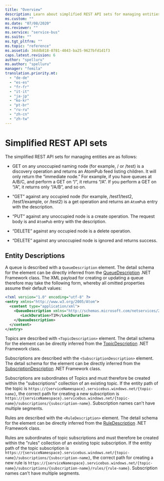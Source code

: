```yaml
---
title: "Overview"
description: Learn about simplified REST API sets for managing entities.
ms.custom: ""
ms.date: "07/08/2020"
ms.reviewer: ""
ms.service: "service-bus"
ms.suite: ""
ms.tgt_pltfrm: ""
ms.topic: "reference"
ms.assetid: 34ddb818-0781-4043-ba25-9627bfd1d1f3
caps.latest.revision: 6
author: "spelluru"
ms.author: "spelluru"
manager: "femila"
translation.priority.mt: 
  - "de-de"
  - "es-es"
  - "fr-fr"
  - "it-it"
  - "ja-jp"
  - "ko-kr"
  - "pt-br"
  - "ru-ru"
  - "zh-cn"
  - "zh-tw"
---
```

# Simplified REST API sets
The simplified REST API sets for managing entities are as follows:  
  
-   GET on any unoccupied naming node (for example, / or /test) is a discovery operation and returns an AtomPub feed listing children. It will only return the “immediate node.” For example, if you have queues at A/B/C, and perform a GET on “/”, it returns “/A”. If you perform a GET on “/A”, it returns only “/A/B”, and so on.  
  
-   “GET” against any occupied node (for example, /test1/test2, /test1/example, or /test2) is a get operation and returns an `AtomPub` entry with the description.  
  
-   “PUT” against any unoccupied node is a create operation. The request body is and `AtomPub` entry with the description.  
  
-   “DELETE” against any occupied node is a delete operation.  
  
-   “DELETE” against any unoccupied node is ignored and returns success.

## Entity Descriptions 

A queue is described with a ```QueueDescription``` element. The detail schema for the 
element can be directly inferred from the [QueueDescription](/dotnet/api/microsoft.servicebus.messaging.queuedescription) .NET Framework class. The XML payload for creating or updating a queue therefore may take the following form, whereby all omitted properties assume their default values:

```xml  
<?xml version="1.0" encoding="utf-8" ?>  
<entry xmlns="http://www.w3.org/2005/Atom">  
  <content type="application/xml">  
    <QueueDescription xmlns="http://schemas.microsoft.com/netservices/2010/10/servicebus/connect">
       <LockDuration>T1M</LockDuration>
    </QueueDescription>
  </content>  
</entry>  
```

Topics are described with  ```<TopicDescription>``` element. The detail schema for the 
element can be directly inferred from the [TopicDescription](/dotnet/api/microsoft.servicebus.messaging.topicdescription) .NET Framework class.

Subscriptions are described with the ```<SubscriptionDescription>``` element. The detail schema for the 
element can be directly inferred from the [SubscriptionDescription](/dotnet/api/microsoft.servicebus.messaging.subscriptiondescription) .NET Framework class. 

Subscriptions are subordinates of Topics and must therefore be created 
within the "subscriptions" collection of an existing topic. If the entity path of the topic is ```https://{serviceNamespace}.servicebus.windows.net/{topic-name}```, the correct path for creating a new subscription is ```https://{serviceNamespace}.servicebus.windows.net/{topic-name}/subscriptions/{subscription-name}```. Subscription names can't have multiple segments. 


Rules are described with the ```<RuleDescription>``` element. The detail schema for the 
element can be directly inferred from the [RuleDescription](/dotnet/api/microsoft.servicebus.messaging.ruledescription) .NET Framework class. 

Rules are subordinates of topic subscriptions and must therefore be created 
within the "rules" collection of an existing topic subscription. If the entity path of the topic subscription is ```https://{serviceNamespace}.servicebus.windows.net/{topic-name}/subscriptions/{subscription-name}```, the correct path for creating a new rule is ```https://{serviceNamespace}.servicebus.windows.net/{topic-name}/subscriptions/{subscription-name}/rules/{rule-name}```. Subscription names can't have multiple segments. 
